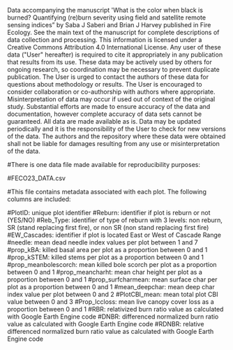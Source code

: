 Data accompanying the manuscript 'What is the color when black is burned? Quantifying (re)burn severity using field and satellite remote sensing indices” by Saba J Saberi and Brian J Harvey published in Fire Ecology. See the main text of the manuscript for complete descriptions of data collection and processing.
This information is licensed under a Creative Commons Attribution 4.0 International License. Any user of these data ("User" hereafter) is required to cite it appropriately in any publication that results from its use. These data may be actively used by others for ongoing research, so coordination may be necessary to prevent duplicate publication. The User is urged to contact the authors of these data for questions about methodology or results. The User is encouraged to consider collaboration or co-authorship with authors where appropriate. Misinterpretation of data may occur if used out of context of the original study. Substantial efforts are made to ensure accuracy of the data and documentation, however complete accuracy of data sets cannot be guaranteed. All data are made available as is. Data may be updated periodically and it is the responsibility of the User to check for new versions of the data. The authors and the repository where these data were obtained shall not be liable for damages resulting from any use or misinterpretation of the data.

#There is one data file made available for reproducibility purposes:

#FECO23_DATA.csv

#This file contains metadata associated with each plot. The following columns are included:

#PlotID: unique plot identifier
#Reburn: identifier if plot is reburn or not (YES/NO)
#Reb_Type: identifier of type of reburn with 3 levels: non reburn, SR (stand replacing first fire), or non SR (non stand replacing first fire) 
#EW_Cascades: identifier if plot is located East or West of Cascade Range
#needle: mean dead needle index values per plot between 1 and 7
#prop_kBA: killed basal area per plot as a proportion between 0 and 1
#prop_kSTEM: killed stems per plot as a proportion between 0 and 1
#prop_meanbolescorch: mean killed bole scorch per plot as a proportion between 0 and 1
#prop_meancharht: mean char height per plot as a proportion between 0 and 1
#prop_surfcharmean: mean surface char per plot as a proportion between 0 and 1
#mean_deepchar: mean deep char index value per plot between 0 and 2
#PlotCBI_mean: mean total plot CBI value between 0 and 3
#Prop_lccloss: mean live canopy cover loss as a proportion between 0 and 1
#RBR: relativized burn ratio value as calculated with Google Earth Engine code 
#DNBR: differenced normalized burn ratio value as calculated with Google Earth Engine code
#RDNBR: relative differenced normalized burn ratio value as calculated with Google Earth Engine code



